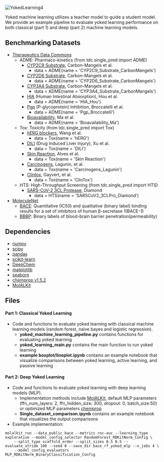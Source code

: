 

![YokedLearning4](https://user-images.githubusercontent.com/127516906/229135399-2e586506-45b3-4731-8192-6c356c666963.png)



Yoked machine learning utilizes a teacher model to guide a student model. We provide an example pipeline to evaluate yoked learning performance on both classical (part 1) and deep (part 2) machine learning models.

## Benchmarking Datasets
* [Therapeutics Data Commons](https://github.com/mims-harvard/TDC)
  * ADME: Pharmaco-kinetics (from tdc.single_pred import ADME)
      * [CYP2C9 Substrate](https://tdcommons.ai/single_pred_tasks/adme/), Carbon-Mangels et al.
        * data = ADME(name = 'CYP2C9_Substrate_CarbonMangels')
      * [CYP2D6 Substrate](https://tdcommons.ai/single_pred_tasks/adme/), Carbon-Mangels et al.
        * data = ADME(name = 'CYP2D6_Substrate_CarbonMangels')
      * [CYP3A4 Substrate](https://tdcommons.ai/single_pred_tasks/adme/), Carbon-Mangels et al. 
        * data = ADME(name = 'CYP3A4_Substrate_CarbonMangels')
      * [HIA](https://tdcommons.ai/single_pred_tasks/adme/) (Human Intestinal Absorption), Hou et al.
        * data = ADME(name = 'HIA_Hou')
      * [Pgp](https://tdcommons.ai/single_pred_tasks/adme/) (P-glycoprotein) Inhibition, Broccatelli et al.
        * data = ADME(name = 'Pgp_Broccatelli')
      * [Bioavailability](https://tdcommons.ai/single_pred_tasks/adme/), Ma et al.
        * data = ADME(name = 'Bioavailability_Ma')
  * Tox: Toxicity (from tdc.single_pred import Tox)
      * [hERG blockers](https://tdcommons.ai/single_pred_tasks/tox/), Wang et al.
        * data = Tox(name = 'hERG')
      * [DILI](https://tdcommons.ai/single_pred_tasks/tox/) (Drug Induced Liver Injury), Xu et al.
        * data = Tox(name = 'DILI')
      * [Skin Reaction](https://tdcommons.ai/single_pred_tasks/tox/), Alves et al.
        * data = Tox(name = 'Skin Reaction')
      * [Carcinogens](https://tdcommons.ai/single_pred_tasks/tox/), Lagunin, et al.
        * data = Tox(name = 'Carcinogens_Lagunin')
      * [Clintox](https://tdcommons.ai/single_pred_tasks/tox/), Gayvert, et al.
        * data = Tox(name = 'ClinTox')
  * HTS: High-Throughput Screening (from tdc.single_pred import HTS)
      * [SARS-CoV-2 3CL Protease](https://tdcommons.ai/single_pred_tasks/hts/), Diamond
        * data = HTS(name = 'SARSCoV2_3CLPro_Diamond')
* [MoleculeNet](https://moleculenet.org)
    * [BACE](https://moleculenet.org/datasets-1): Quantitative (IC50) and qualitative (binary label) binding results for a set of inhibitors of human β-secretase 1(BACE-1)
    * [BBBP](https://moleculenet.org/datasets-1): Binary labels of blood-brain barrier penetration(permeability)

## Dependencies
* [numpy](https://numpy.org/)
* [scipy](https://scipy.org/)
* [pandas](https://github.com/pandas-dev/pandas)
* [scikit-learn](https://scikit-learn.org/stable/)
* [DeepChem](https://deepchem.io/)
* [matplotlib](https://matplotlib.org/)
* [seaborn](https://seaborn.pydata.org/)
* [chemprop v1.5.2](https://github.com/chemprop/chemprop)
* [MolALKit](https://github.com/RekerLab/MolALKit)

## Files 
#### Part 1: Classical Yoked Learning
- Code and functions to evaluate yoked learning with classical machine learning models (random forest, naive bayes and logistic regression).
    - **yoked_machine_learning_pipeline.py** contains functions for evaluating yoked learning 
    - **yoked_learning_main.py** contains the main function to run yoked learning 
    - **example boxplot/lineplot.ipynb** contains an example notebook that visualize comparisons between yoked learning, active learning, and passive learning

#### Part 2: Deep Yoked Learning
- Code and functions to evaluate yoked learning with deep learning models (MLP). 
  - Implementation methods include [MolALKit](https://github.com/RekerLab/MolALKit), default MLP parameters (ffn_num_layers: 2, ffn_hidden_size: 300, dropout: 0, batch_size:50) or optimized MLP parameters [chemprop](https://github.com/chemprop/chemprop)
  - **Single_dataset_comparison.ipynb** contains an example notebook that visualizes the output comparisons
 - Example implementation: 
```commandline
molalkit_run --data_public bace --metrics roc-auc --learning_type explorative --model_config_selector RandomForest_RDKitNorm_Config \
    --split_type scaffold_order --split_sizes 0.5 0.5 --evaluate_stride 100 --seed 0 --save_dir bace_rf_yoked_mlp --n_jobs 4 \
    --model_config_evaluators MLP_RDKitNorm_BinaryClassification_Config
```
